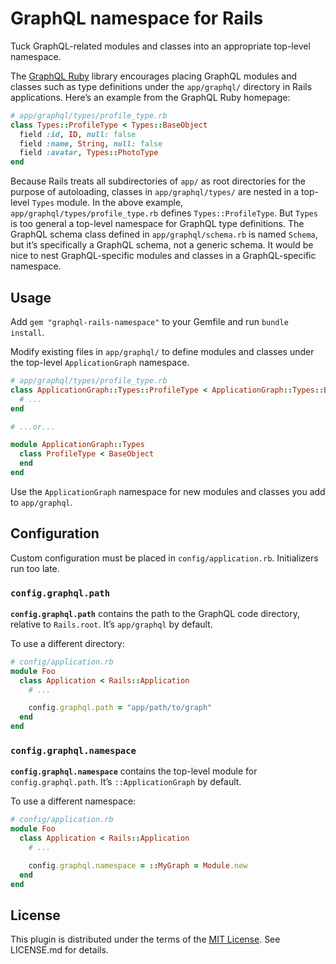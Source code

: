 # GraphQL namespace for Rails

Tuck GraphQL-related modules and classes into an appropriate top-level namespace.

The [GraphQL Ruby] library encourages placing GraphQL modules and classes such as type definitions under the `app/graphql/` directory in Rails applications. Here’s an example from the GraphQL Ruby homepage:

```ruby
# app/graphql/types/profile_type.rb
class Types::ProfileType < Types::BaseObject
  field :id, ID, null: false
  field :name, String, null: false
  field :avatar, Types::PhotoType
end
```

Because Rails treats all subdirectories of `app/` as root directories for the purpose of autoloading, classes in `app/graphql/types/` are nested in a top-level `Types` module. In the above example, `app/graphql/types/profile_type.rb` defines `Types::ProfileType`. But `Types` is too general a top-level namespace for GraphQL type definitions. The GraphQL schema class defined in `app/graphql/schema.rb` is named `Schema`, but it’s specifically a GraphQL schema, not a generic schema. It would be nice to nest GraphQL-specific modules and classes in a GraphQL-specific namespace.

[GraphQL Ruby]: https://graphql-ruby.org

## Usage

Add `gem "graphql-rails-namespace"` to your Gemfile and run `bundle install`.

Modify existing files in `app/graphql/` to define modules and classes under the top-level `ApplicationGraph` namespace.

```ruby
# app/graphql/types/profile_type.rb
class ApplicationGraph::Types::ProfileType < ApplicationGraph::Types::BaseObject
  # ...
end

# ...or...

module ApplicationGraph::Types
  class ProfileType < BaseObject
  end
end
```

Use the `ApplicationGraph` namespace for new modules and classes you add to `app/graphql`.

## Configuration

Custom configuration must be placed in `config/application.rb`. Initializers run too late.

### `config.graphql.path`

**`config.graphql.path`** contains the path to the GraphQL code directory, relative to `Rails.root`. It’s `app/graphql` by default.

To use a different directory:

```ruby
# config/application.rb
module Foo
  class Application < Rails::Application
    # ...

    config.graphql.path = "app/path/to/graph"
  end
end
```

### `config.graphql.namespace`

**`config.graphql.namespace`** contains the top-level module for `config.graphql.path`. It’s `::ApplicationGraph` by default.

To use a different namespace:

```ruby
# config/application.rb
module Foo
  class Application < Rails::Application
    # ...

    config.graphql.namespace = ::MyGraph = Module.new
  end
end
```

## License

This plugin is distributed under the terms of the [MIT License](https://opensource.org/licenses/MIT). See LICENSE.md for details.
